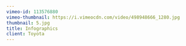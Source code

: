 ```yaml
---
vimeo-id: 113576880
vimeo-thumbnail: https://i.vimeocdn.com/video/498948666_1280.jpg
thumbnail: 5.jpg
title: Infographics
client: Toyota
---
```

